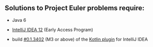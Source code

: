 ## Solutions to Project Euler problems require:

 * Java 6

 * [IntelliJ IDEA 12](http://confluence.jetbrains.net/display/IDEADEV/IDEA+12+EAP) (Early Access Program)

 * build [#0.1.3402](http://teamcity.jetbrains.com/repository/download/bt345/70086:id/kotlin-plugin-0.1.3402.zip) (M3 or above) of the [Kotlin plugin](http://teamcity.jetbrains.com/viewType.html?buildTypeId=bt345) for IntelliJ IDEA

